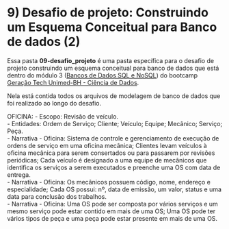 # 9) Desafio de projeto: Construindo um Esquema Conceitual para Banco de dados (2)

Essa pasta **09-desafio_projeto** é uma pasta específica para o desafio de projeto construindo um esquema conceitual para banco de dados que está dentro do módulo 3 ([Bancos de Dados SQL e NoSQL](/dio/dados_unimed_1/03-modulo_database)) do bootcamp [Geração Tech Unimed-BH - Ciência de Dados](/dio/dados_unimed_1).

Nela está contida todos os arquivos de modelagem de banco de dados que foi realizado ao longo do desafio.

OFICINA:
    - Escopo: Revisão de veículo.   
    - Entidades: Ordem de Serviço; Cliente; Veículo; Equipe; Mecânico; Serviço; Peça.   
    - Narrativa - Oficina: Sistema de controle e gerenciamento de execução de ordens de serviço em uma oficina mecânica; Clientes levam veículos à oficina mecânica para serem consertados ou para passarem por revisões periódicas; Cada veículo é designado a uma equipe de mecânicos que identifica os serviços a serem executados e preenche uma OS com data de entrega.    
    - Narrativa - Oficina: Os mecânicos possuem código, nome, endereço e especialidade; Cada OS possui: nº, data de emissão, um valor, status e uma data para conclusão dos trabalhos.  
    - Narrativa - Oficina: Uma OS pode ser composta por vários serviços e um mesmo serviço pode estar contido em mais de uma OS; Uma OS pode ter vários tipos de peça e uma peça pode estar presente em mais de uma OS. 